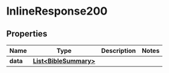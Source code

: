 

# InlineResponse200


## Properties

Name | Type | Description | Notes
------------ | ------------- | ------------- | -------------
**data** | [**List&lt;BibleSummary&gt;**](BibleSummary.md) |  | 




